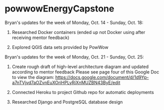 # powwowEnergyCapstone

Bryan's updates for the week of Monday, Oct. 14 - Sunday, Oct. 18:
1. Researched Docker containers (ended up not Docker using after receiving mentor feedback)

2. Explored QGIS data sets provided by PowWow


Bryan's updates for the week of Monday, Oct. 21 - Sunday, Oct. 25:

1. Create rough draft of high-level architecture diagram and updated according to mentor feedback
Please see page four of this Google Doc to view the diagram:
https://docs.google.com/document/d/1d9Yp-a7nTVjvd7aOZvnEuXOriHPLyRiXnMUZBN43ByE/edit


2. Connected Heroku to project Github repo for automatic deployments

3. Researched Django and PostgreSQL database design